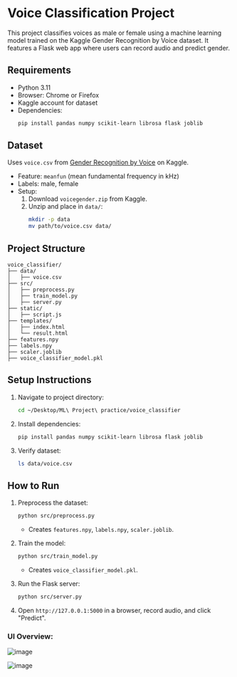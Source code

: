 # Voice Classification Project

This project classifies voices as male or female using a machine learning model trained on the Kaggle Gender Recognition by Voice dataset. It features a Flask web app where users can record audio and predict gender.

## Requirements
- Python 3.11
- Browser: Chrome or Firefox
- Kaggle account for dataset
- Dependencies:
  ```bash
  pip install pandas numpy scikit-learn librosa flask joblib
  ```

## Dataset
Uses `voice.csv` from [Gender Recognition by Voice](https://www.kaggle.com/datasets/primaryobjects/voicegender) on Kaggle.
- Feature: `meanfun` (mean fundamental frequency in kHz)
- Labels: male, female
- Setup:
  1. Download `voicegender.zip` from Kaggle.
  2. Unzip and place in `data/`:
     ```bash
     mkdir -p data
     mv path/to/voice.csv data/
     ```

## Project Structure
```
voice_classifier/
├── data/
│   ├── voice.csv
├── src/
│   ├── preprocess.py
│   ├── train_model.py
│   ├── server.py
├── static/
│   ├── script.js
├── templates/
│   ├── index.html
│   └── result.html
├── features.npy
├── labels.npy
├── scaler.joblib
├── voice_classifier_model.pkl
```

## Setup Instructions
1. Navigate to project directory:
   ```bash
   cd ~/Desktop/ML\ Project\ practice/voice_classifier
   ```
2. Install dependencies:
   ```bash
   pip install pandas numpy scikit-learn librosa flask joblib
   ```
3. Verify dataset:
   ```bash
   ls data/voice.csv
   ```

## How to Run
1. Preprocess the dataset:
   ```bash
   python src/preprocess.py
   ```
   - Creates `features.npy`, `labels.npy`, `scaler.joblib`.

2. Train the model:
   ```bash
   python src/train_model.py
   ```
   - Creates `voice_classifier_model.pkl`.

3. Run the Flask server:
   ```bash
   python src/server.py
   ```

4. Open `http://127.0.0.1:5000` in a browser, record audio, and click "Predict".

### UI Overview:
![image](https://github.com/user-attachments/assets/80b7cdf1-08e0-4004-b106-26d18814f934)

![image](https://github.com/user-attachments/assets/b99e2b78-def0-4adb-a13f-d2a98fa2699f)

